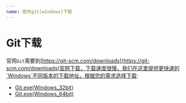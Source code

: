 ```yaml
---
name: 提供git(windows)下载
---
```



# Git下载
官网`Git`需要到[https://git-scm.com/downloads](https://git-scm.com/downloads)官网下载，下载速度很慢，我们在这里提供更快速的`Windows`不同版本的下载地址，根据您的需求选择下载:

+ <a href="https://www.gitclone.com/download/Git-2.29.2-32-bit.exe">Git.exe(Windows_32bit)</a>
+ <a href="https://www.gitclone.com/download/Git-2.31.1-64-bit.exe">Git.exe(Windows_64bit)</a>

